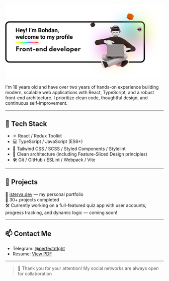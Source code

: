 ![Readme-img](./github-img.png)

I'm 18 years old and have over two years of hands-on experience building modern, scalable web applications with React, TypeScript, and a robust front-end architecture. I prioritize clean code, thoughtful design, and continuous self-improvement.

---

## 🚀 Tech Stack

- ⚛️ React / Redux Toolkit
- 💻 TypeScript / JavaScript (ES6+)
- 🎨 Tailwind CSS / SCSS / Styled Components / Stylelint
- 🧱 Clean architecture (including Feature-Sliced Design principles)
- 🛠️ Git / GitHub / ESLint / Webpack / Vite

---

## 💼 Projects

🔗 [isterya.dev](https://www.isterya.dev/) — my personal portfolio  
🎯 30+ projects completed  
🛠️ Currently working on a full-featured quiz app with user accounts, progress tracking, and dynamic logic — coming soon!

---

## 📫 Contact Me

- Telegram: [@perfectn1ght](https://t.me/perfectn1ght)
- Resume: [View PDF](https://drive.google.com/file/d/1KIwPtCVCfr7uzwX1EYivj9Y_yJhQpLX-/view?usp=sharing)

---

> 💬 Thank you for your attention! My social networks are always open for collaboration
